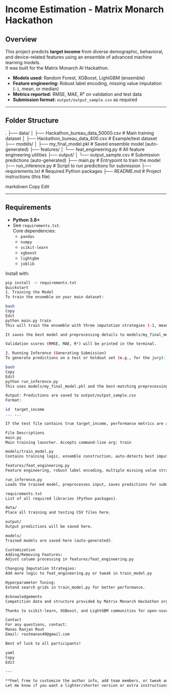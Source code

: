 # Income Estimation - Matrix Monarch Hackathon

## Overview

This project predicts **target income** from diverse demographic, behavioral, and device-related features using an ensemble of advanced machine learning models.  
It was built for the Matrix Monarch AI Hackathon.

- **Models used:** Random Forest, XGBoost, LightGBM (ensemble)
- **Feature engineering:** Robust label encoding, missing value imputation (`-1`, mean, or median)
- **Metrics reported:** RMSE, MAE, R² on validation and test data
- **Submission format:** `output/output_sample.csv` as required

---

## Folder Structure

.
├── data/
│ ├── Hackathon_bureau_data_50000.csv # Main training dataset
│ ├── Hackathon_bureau_data_400.csv # Example/test dataset
├── models/
│ ├── my_final_model.pkl # Saved ensemble model (auto-generated)
├── features/
│ └── feat_engineering.py # All feature engineering utilities
├── output/
│ └── output_sample.csv # Submission predictions (auto-generated)
├── main.py # Entrypoint to train the model
├── run_inference.py # Script to run predictions for submission
├── requirements.txt # Required Python packages
├── README.md # Project instructions (this file)

markdown
Copy
Edit

---

## Requirements

- **Python 3.8+**
- See `requirements.txt`.  
  Core dependencies:
  - `pandas`
  - `numpy`
  - `scikit-learn`
  - `xgboost`
  - `lightgbm`
  - `joblib`

Install with:

```bash
pip install -r requirements.txt
Quickstart
1. Training the Model
To train the ensemble on your main dataset:

bash
Copy
Edit
python main.py train
This will train the ensemble with three imputation strategies (-1, mean, median).

It saves the best model and preprocessing details to models/my_final_model.pkl.

Validation scores (RMSE, MAE, R²) will be printed in the terminal.

2. Running Inference (Generating Submission)
To generate predictions on a test or holdout set (e.g., for the jury):

bash
Copy
Edit
python run_inference.py
This uses models/my_final_model.pkl and the best-matching preprocessing.

Output: Predictions are saved to output/output_sample.csv
Format:

id	target_income
...	...

If the test file contains true target_income, performance metrics are also printed.

File Descriptions
main.py
Main training launcher. Accepts command-line arg: train

models/train_model.py
Contains training logic, ensemble construction, auto-detects best imputation strategy.

features/feat_engineering.py
Feature engineering, robust label encoding, multiple missing value strategies.

run_inference.py
Loads the trained model, preprocesses input, saves predictions for submission.

requirements.txt
List of all required libraries (Python packages).

data/
Place all training and testing CSV files here.

output/
Output predictions will be saved here.

models/
Trained models are saved here (auto-generated).

Customization
Adding/Removing Features:
Adjust column processing in features/feat_engineering.py

Changing Imputation Strategies:
Add more logic to feat_engineering.py or tweak in train_model.py

Hyperparameter Tuning:
Extend search grids in train_model.py for better performance.

Acknowledgements
Competition data and structure provided by Matrix Monarch Hackathon organizers.

Thanks to scikit-learn, XGBoost, and LightGBM communities for open-source tools.

Contact
For any questions, contact:
Manas Ranjan Rout
Email: routmanas49@gmail.com

Best of luck to all participants!

yaml
Copy
Edit

---

**Feel free to customize the author info, add team members, or tweak any details as needed!**  
Let me know if you want a lighter/shorter version or extra instructions (for AWS, etc).

